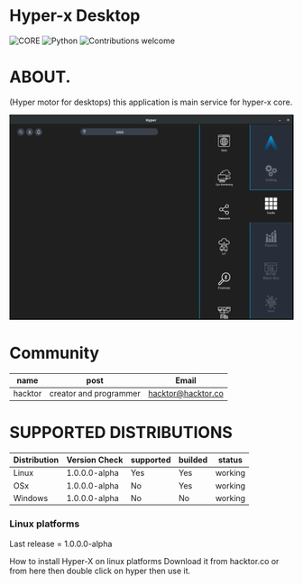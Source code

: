 # Hyper-x Desktop

![CORE](https://img.shields.io/badge/core-0.0.1.25-green.svg)
![Python](https://img.shields.io/badge/Python-3.7-green.svg)
![Contributions welcome](https://img.shields.io/badge/contributions-welcome-green.svg)

# ABOUT.

(Hyper motor for desktops) this application is main service for hyper-x core.

<p align="center">
  <img src="./pics/main.png" width="738">
</p>

# Community

|name | post | Email |
----------|------------|-------|
|hacktor|creator and programmer|hacktor@hacktor.co

# SUPPORTED DISTRIBUTIONS
|Distribution | Version Check | supported | builded |status |
----------|-------|------|------|-------|
|Linux|1.0.0.0-alpha|Yes|Yes|working|
|OSx|1.0.0.0-alpha|No|Yes|working|
|Windows|1.0.0.0-alpha|No|No|working|

### Linux platforms

Last release = 1.0.0.0-alpha

How to install Hyper-X on linux platforms
	Download it from hacktor.co or from here then double click on hyper then use it.
